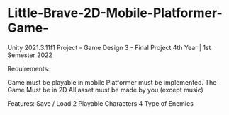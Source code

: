 # Little-Brave-2D-Mobile-Platformer-Game-
Unity 2021.3.11f1 Project - Game Design 3 - Final Project 4th Year | 1st Semester 2022

Requirements:

Game must be playable in mobile
Platformer must be implemented.
The Game Must be in 2D
All asset must be made by you (except music)

Features:
Save / Load
2 Playable Characters 
4 Type of Enemies 